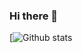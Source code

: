 ### Hi there 👋

[![Github stats](https://github-readme-stats.vercel.app/api?username=RodrigoMardonesAlvarez)

